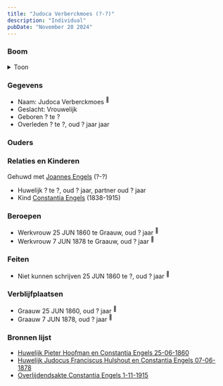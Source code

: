 ```yaml
---
title: "Judoca Verberckmoes (?-?)"
description: "Individual"
pubDate: "November 20 2024"
---
```


### Boom
<details><summary>Toon</summary>

![test](https://www.plantuml.com/plantuml/svg/hP8_Ry8m4CLtVueJ39sG4WBzWo90GKdL3cs7YXKvzZLOSMpaSueGuhlNXGXGbtRePhtdy-_TdUVakVDjendLocouumsKNDILiwsH2wkj0--ueM2XyMoj989GJcWydR7P-1qqs9Jew2IHHuVMxpR8hbuLcXF1dW50Pfr4zxvMeZP8bAODLsOwXOGT6Bk1joEA63kLz9vRQGM79Rh047LZaNh02PwYQ3WSmRcyNsHvaYU1iVzGgEK1qad9ozsgjDvhd4nX1hChZ-fMwnKtSYMS9Ifj2DDTEbpWbfkWGsugr5VS1A2V9yMuoFw7r-7IoHQbLARwDewq8egYkrleQrMj_Gwrjjj0F1Sih0ahD5xn7n6ZU0H_64bydzn3XfzXPURth36yl2uXVeZ7yEWuRxSXIBU6mQ2BohhvN8IkXK4NYx4v6Xd-t1S0)
</details>

### Gegevens
- Naam: Judoca Verberckmoes <sup><a href="../s00024/" style="text-decoration:none" title="Huwelijk Pieter Hoofman en Constantia Engels 25-06-1860">:link:</a></sup>
- Geslacht: Vrouwelijk
- Geboren ? te ? 
- Overleden ? te ?, oud ? jaar jaar 

### Ouders

### Relaties en Kinderen

Gehuwd met [Joannes Engels](../i00223/) (?-?) 
- Huwelijk ? te ?, oud ? jaar, partner oud ? jaar 
- Kind [Constantia Engels](../i00014/) (1838-1915)

### Beroepen
- Werkvrouw 25 JUN 1860 te Graauw, oud ? jaar <sup><a href="../s00024/" style="text-decoration:none" title="Huwelijk Pieter Hoofman en Constantia Engels 25-06-1860">:link:</a></sup>
- Werkvrouw 7 JUN 1878 te Graauw, oud ? jaar <sup><a href="../s00377/" style="text-decoration:none" title="Huwelijk Judocus Franciscus Hulshout en Constantia Engels 07-06-1878">:link:</a></sup>

### Feiten
- Niet kunnen schrijven 25 JUN 1860 te ?, oud ? jaar <sup><a href="../s00024/" style="text-decoration:none" title="Huwelijk Pieter Hoofman en Constantia Engels 25-06-1860">:link:</a></sup>

### Verblijfplaatsen
- Graauw  25 JUN 1860, oud ? jaar  <sup><a href="../s00024/" style="text-decoration:none" title="Huwelijk Pieter Hoofman en Constantia Engels 25-06-1860">:link:</a></sup>
- Graauw  7 JUN 1878, oud ? jaar  <sup><a href="../s00377/" style="text-decoration:none" title="Huwelijk Judocus Franciscus Hulshout en Constantia Engels 07-06-1878">:link:</a></sup>

### Bronnen lijst
- [Huwelijk Pieter Hoofman en Constantia Engels 25-06-1860](../s00024/)
- [Huwelijk Judocus Franciscus Hulshout en Constantia Engels 07-06-1878](../s00377/)
- [Overlijdendsakte Constantia Engels 1-11-1915](../s00027/)